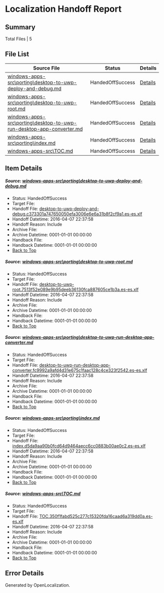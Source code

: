 # <a name='report-top'></a> Localization Handoff Report

## Summary
 Total Files | 5

## File List
 Source File | Status | Details 
 ----------- | ------ | ------- 
 [windows-apps-src\porting\desktop-to-uwp-deploy-and-debug.md](https://github.com/Microsoft/windows-apps/blob/b48716b79fae98ea5ef94085d6640093ff1946eb/windows-apps-src/porting/desktop-to-uwp-deploy-and-debug.md) | HandedOffSuccess | [Details](#d006e4eab8e536db1d7f315a60af2ad16eeb53473271)
 [windows-apps-src\porting\desktop-to-uwp-root.md](https://github.com/Microsoft/windows-apps/blob/b48716b79fae98ea5ef94085d6640093ff1946eb/windows-apps-src/porting/desktop-to-uwp-root.md) | HandedOffSuccess | [Details](#c59957f2627efd0e0c6a3b2046c074820481aae43272)
 [windows-apps-src\porting\desktop-to-uwp-run-desktop-app-converter.md](https://github.com/Microsoft/windows-apps/blob/b48716b79fae98ea5ef94085d6640093ff1946eb/windows-apps-src/porting/desktop-to-uwp-run-desktop-app-converter.md) | HandedOffSuccess | [Details](#ab80b002d3db8089f4f6c9aafcad90890b8bfa823273)
 [windows-apps-src\porting\index.md](https://github.com/Microsoft/windows-apps/blob/b48716b79fae98ea5ef94085d6640093ff1946eb/windows-apps-src/porting/index.md) | HandedOffSuccess | [Details](#5b164a84864f98d36e9a00a38324416ec17c11093338)
 [windows-apps-src\TOC.md](https://github.com/Microsoft/windows-apps/blob/b48716b79fae98ea5ef94085d6640093ff1946eb/windows-apps-src/TOC.md) | HandedOffSuccess | [Details](#4fb9d55fa80b269621db1ee68987b73867246e1f3635)

## Item Details
##### <a name='d006e4eab8e536db1d7f315a60af2ad16eeb53473271'></a> Source: [windows-apps-src\porting\desktop-to-uwp-deploy-and-debug.md](https://github.com/Microsoft/windows-apps/blob/b48716b79fae98ea5ef94085d6640093ff1946eb/windows-apps-src/porting/desktop-to-uwp-deploy-and-debug.md)
* Status: HandedOffSuccess
* Target File: 
* Handoff File: [desktop-to-uwp-deploy-and-debug.c373301a747650050efa3006e6e6a31b8f2cf9a1.es-es.xlf](https://github.com/Microsoft/WDG.handoff/blob/21a30ecc3266b961c05a20f66f6bb07e100744db/ol-handoff/Microsoft/windows-apps.es-es/master/desktop-to-uwp-deploy-and-debug.c373301a747650050efa3006e6e6a31b8f2cf9a1.es-es.xlf)
* Handoff Datetime: 2016-04-07 22:37:58
* Handoff Reason: Include
* Archive File: 
* Archive Datetime: 0001-01-01 00:00:00
* Handback File: 
* Handback Datetime: 0001-01-01 00:00:00
* [Back to Top](#report-top)

##### <a name='c59957f2627efd0e0c6a3b2046c074820481aae43272'></a> Source: [windows-apps-src\porting\desktop-to-uwp-root.md](https://github.com/Microsoft/windows-apps/blob/b48716b79fae98ea5ef94085d6640093ff1946eb/windows-apps-src/porting/desktop-to-uwp-root.md)
* Status: HandedOffSuccess
* Target File: 
* Handoff File: [desktop-to-uwp-root.7513f52e089e9b95deeb36130fca887605ce1b3a.es-es.xlf](https://github.com/Microsoft/WDG.handoff/blob/21a30ecc3266b961c05a20f66f6bb07e100744db/ol-handoff/Microsoft/windows-apps.es-es/master/desktop-to-uwp-root.7513f52e089e9b95deeb36130fca887605ce1b3a.es-es.xlf)
* Handoff Datetime: 2016-04-07 22:37:58
* Handoff Reason: Include
* Archive File: 
* Archive Datetime: 0001-01-01 00:00:00
* Handback File: 
* Handback Datetime: 0001-01-01 00:00:00
* [Back to Top](#report-top)

##### <a name='ab80b002d3db8089f4f6c9aafcad90890b8bfa823273'></a> Source: [windows-apps-src\porting\desktop-to-uwp-run-desktop-app-converter.md](https://github.com/Microsoft/windows-apps/blob/b48716b79fae98ea5ef94085d6640093ff1946eb/windows-apps-src/porting/desktop-to-uwp-run-desktop-app-converter.md)
* Status: HandedOffSuccess
* Target File: 
* Handoff File: [desktop-to-uwp-run-desktop-app-converter.fc9992a9afd4d31e675c1faac128c4ce323f2542.es-es.xlf](https://github.com/Microsoft/WDG.handoff/blob/21a30ecc3266b961c05a20f66f6bb07e100744db/ol-handoff/Microsoft/windows-apps.es-es/master/desktop-to-uwp-run-desktop-app-converter.fc9992a9afd4d31e675c1faac128c4ce323f2542.es-es.xlf)
* Handoff Datetime: 2016-04-07 22:37:58
* Handoff Reason: Include
* Archive File: 
* Archive Datetime: 0001-01-01 00:00:00
* Handback File: 
* Handback Datetime: 0001-01-01 00:00:00
* [Back to Top](#report-top)

##### <a name='5b164a84864f98d36e9a00a38324416ec17c11093338'></a> Source: [windows-apps-src\porting\index.md](https://github.com/Microsoft/windows-apps/blob/b48716b79fae98ea5ef94085d6640093ff1946eb/windows-apps-src/porting/index.md)
* Status: HandedOffSuccess
* Target File: 
* Handoff File: [index.d5da9aa90b0fcd64d9464aecc6cc0883b00ae0c2.es-es.xlf](https://github.com/Microsoft/WDG.handoff/blob/21a30ecc3266b961c05a20f66f6bb07e100744db/ol-handoff/Microsoft/windows-apps.es-es/master/index.d5da9aa90b0fcd64d9464aecc6cc0883b00ae0c2.es-es.xlf)
* Handoff Datetime: 2016-04-07 22:37:58
* Handoff Reason: Include
* Archive File: 
* Archive Datetime: 0001-01-01 00:00:00
* Handback File: 
* Handback Datetime: 0001-01-01 00:00:00
* [Back to Top](#report-top)

##### <a name='4fb9d55fa80b269621db1ee68987b73867246e1f3635'></a> Source: [windows-apps-src\TOC.md](https://github.com/Microsoft/windows-apps/blob/b48716b79fae98ea5ef94085d6640093ff1946eb/windows-apps-src/TOC.md)
* Status: HandedOffSuccess
* Target File: 
* Handoff File: [TOC.350f1fabd525c277c15320fda16caad6a319dd0a.es-es.xlf](https://github.com/Microsoft/WDG.handoff/blob/21a30ecc3266b961c05a20f66f6bb07e100744db/ol-handoff/Microsoft/windows-apps.es-es/master/TOC.350f1fabd525c277c15320fda16caad6a319dd0a.es-es.xlf)
* Handoff Datetime: 2016-04-07 22:37:58
* Handoff Reason: Include
* Archive File: 
* Archive Datetime: 0001-01-01 00:00:00
* Handback File: 
* Handback Datetime: 0001-01-01 00:00:00
* [Back to Top](#report-top)


## Error Details

Generated by OpenLocalization.
